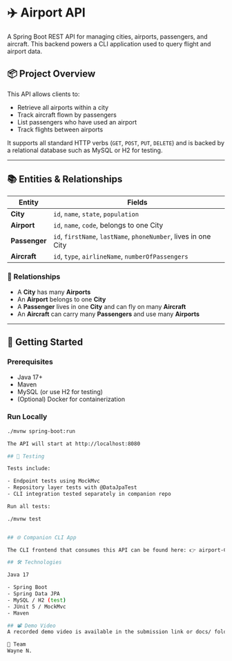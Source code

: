 # ✈️ Airport API

A Spring Boot REST API for managing cities, airports, passengers, and aircraft. This backend powers a CLI application used to query flight and airport data.

## 📦 Project Overview

This API allows clients to:

- Retrieve all airports within a city
- Track aircraft flown by passengers
- List passengers who have used an airport
- Track flights between airports

It supports all standard HTTP verbs (`GET`, `POST`, `PUT`, `DELETE`) and is backed by a relational database such as MySQL or H2 for testing.

---

## 📚 Entities & Relationships

| Entity      | Fields                                                                 |
|-------------|------------------------------------------------------------------------|
| **City**    | `id`, `name`, `state`, `population`                                    |
| **Airport** | `id`, `name`, `code`, belongs to one City                              |
| **Passenger** | `id`, `firstName`, `lastName`, `phoneNumber`, lives in one City     |
| **Aircraft**  | `id`, `type`, `airlineName`, `numberOfPassengers`                    |

### 🔗 Relationships

- A **City** has many **Airports**
- An **Airport** belongs to one **City**
- A **Passenger** lives in one **City** and can fly on many **Aircraft**
- An **Aircraft** can carry many **Passengers** and use many **Airports**

---

## 🚀 Getting Started

### Prerequisites

- Java 17+
- Maven
- MySQL (or use H2 for testing)
- (Optional) Docker for containerization

### Run Locally

```bash
./mvnw spring-boot:run

The API will start at http://localhost:8080

## 🧪 Testing

Tests include:

- Endpoint tests using MockMvc
- Repository layer tests with @DataJpaTest
- CLI integration tested separately in companion repo

Run all tests:

./mvnw test


## 🌐 Companion CLI App

The CLI frontend that consumes this API can be found here: 👉 airport-CLI GitHub Repository

## 🛠 Technologies

Java 17

- Spring Boot
- Spring Data JPA
- MySQL / H2 (test)
- JUnit 5 / MockMvc
- Maven

## 📽️ Demo Video
A recorded demo video is available in the submission link or docs/ folder.

👥 Team
Wayne N.


